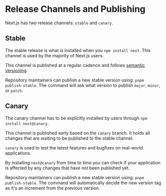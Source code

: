 # Release Channels and Publishing

Next.js has two release channels: `stable` and `canary`.

## Stable

The stable release is what is installed when you `npm install next`. This channel is used by the majority of Next.js users.

This channel is published at a regular cadence and follows [semantic versioning](TODO).

Repository maintainers can publish a new stable version using: `pnpm publish-stable`.
The command will ask what version to publish `major`, `minor`, or `patch`.

## Canary

The canary channel has to be explicitly installed by users through `npm install next@canary`.

This channel is published early based on the `canary` branch. It holds all changes that are waiting to be published to the stable channel.

`canary` is used to test the latest features and bugfixes on real-world applications.

By installing `next@canary` from time to time you can check if your application is affected by any changes that have not been published yet.

Repository maintainers can publish a new stable version using: `pnpm publish-stable`.
The command will automatically decide the new version tag as it's an increment from the previous version.

